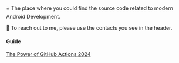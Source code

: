 ⭐️ The place where you could find the source code related to modern Android Development.

💬 To reach out to me, please use the contacts you see in the header.

#### Guide
[The Power of GitHub Actions 2024](https://www.patreon.com/mobiledevpro/shop/power-of-github-actions-complete-guide-943321)




